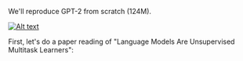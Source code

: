 
We'll reproduce GPT-2 from scratch (124M).

[![Alt text](https://img.youtube.com/vi/l8pRSuU81PU?si=Beus3pzegDf7rWHa)](https://www.youtube.com/watch?v=l8pRSuU81PU?si=Beus3pzegDf7rWHa)

First, let's do a paper reading of "Language Models Are Unsupervised Multitask Learners":
